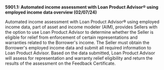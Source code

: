 **5901.1: Automated income assessment with Loan Product Advisor® using
employed income data overview (02/07/24)**

Automated income assessment with Loan Product Advisor® using employed
income data, part of asset and income modeler (AIM), provides Sellers
with the option to use Loan Product Advisor to determine whether the
Seller is eligible for relief from enforcement of certain
representations and warranties related to the Borrower's income. The
Seller must obtain the Borrower's employed income data and submit all
required information to Loan Product Advisor. Based on the data
submitted, Loan Product Advisor will assess for representation and
warranty relief eligibility and return the results of the assessment on
the Feedback Certificate.